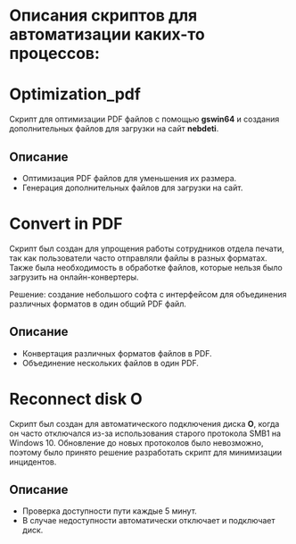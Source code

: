 ﻿# Описания скриптов для автоматизации каких-то процессов:
 
# Optimization_pdf

Скрипт для оптимизации PDF файлов с помощью **gswin64** и создания дополнительных файлов для загрузки на сайт **nebdeti**.

## Описание

- Оптимизация PDF файлов для уменьшения их размера.
- Генерация дополнительных файлов для загрузки на сайт.

# Convert in PDF

Скрипт был создан для упрощения работы сотрудников отдела печати, так как пользователи часто отправляли файлы в разных форматах. Также была необходимость в обработке файлов, которые нельзя было загрузить на онлайн-конвертеры. 

Решение: создание небольшого софта с интерфейсом для объединения различных форматов в один общий PDF файл.

## Описание

- Конвертация различных форматов файлов в PDF.
- Объединение нескольких файлов в один PDF.

# Reconnect disk O

Скрипт был создан для автоматического подключения диска **O**, когда он часто отключался из-за использования старого протокола SMB1 на Windows 10. Обновление до новых протоколов было невозможно, поэтому было принято решение разработать скрипт для минимизации инцидентов.

## Описание

- Проверка доступности пути каждые 5 минут.
- В случае недоступности автоматически отключает и подключает диск.

